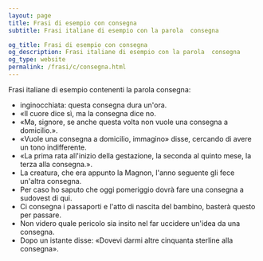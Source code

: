 ```yaml
---
layout: page
title: Frasi di esempio con consegna 
subtitle: Frasi italiane di esempio con la parola  consegna

og_title: Frasi di esempio con consegna 
og_description: Frasi italiane di esempio con la parola  consegna
og_type: website
permalink: /frasi/c/consegna.html
---
```


Frasi italiane di esempio contenenti la parola consegna:


- inginocchiata: questa consegna dura un'ora.
- «Il cuore dice sì, ma la consegna dice no.
- «Ma, signore, se anche questa volta non vuole una consegna a domicilio.».
- «Vuole una consegna a domicilio, immagino» disse, cercando di avere un tono indifferente.
- «La prima rata all'inizio della gestazione, la seconda al quinto mese, la terza alla consegna.».
- La creatura, che era appunto la Magnon, l'anno seguente gli fece un'altra consegna.
- Per caso ho saputo che oggi pomeriggio dovrà fare una consegna a sudovest di qui.
- Ci consegna i passaporti e l'atto di nascita del bambino, basterà questo per passare.
- Non videro quale pericolo sia insito nel far uccidere un'idea da una consegna.
- Dopo un istante disse: «Dovevi darmi altre cinquanta sterline alla consegna».
